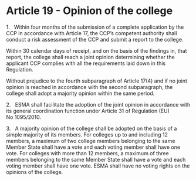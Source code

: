 # Article 19 - Opinion of the college


1.   Within four months of the submission of a complete application by the CCP in accordance with Article 17, the CCP’s competent authority shall conduct a risk assessment of the CCP and submit a report to the college.

Within 30 calendar days of receipt, and on the basis of the findings in, that report, the college shall reach a joint opinion determining whether the applicant CCP complies with all the requirements laid down in this Regulation.

Without prejudice to the fourth subparagraph of Article 17(4) and if no joint opinion is reached in accordance with the second subparagraph, the college shall adopt a majority opinion within the same period.

2.   ESMA shall facilitate the adoption of the joint opinion in accordance with its general coordination function under Article 31 of Regulation (EU) No 1095/2010.

3.   A majority opinion of the college shall be adopted on the basis of a simple majority of its members. For colleges up to and including 12 members, a maximum of two college members belonging to the same Member State shall have a vote and each voting member shall have one vote. For colleges with more than 12 members, a maximum of three members belonging to the same Member State shall have a vote and each voting member shall have one vote. ESMA shall have no voting rights on the opinions of the college.
